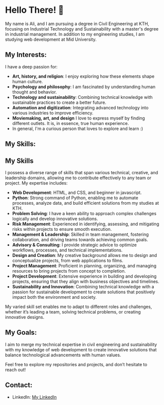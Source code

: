 # Hello There! 👋

My name is Ali, and I am pursuing a degree in Civil Engineering at KTH, focusing on Industrial Technology and Sustainability with a master's degree in industrial management. In addition to my engineering studies, I am studying web development at Mid University. 

## My Interests:
I have a deep passion for:
- **Art, history, and religion**: I enjoy exploring how these elements shape human culture.
- **Psychology and philosophy**: I am fascinated by understanding human thought and behavior.
- **Technology and sustainability**: Combining technical knowledge with sustainable practices to create a better future.
- **Automation and digitization**: Integrating advanced technology into various industries to improve efficiency.
- **Moviemaking, art, and design** I love to express myself by finding different outlets. It is, in essence, true human experience.
- In general, I'm a curious person that loves to explore and learn :)

## My Skills:
## My Skills

I possess a diverse range of skills that span various technical, creative, and leadership domains, allowing me to contribute effectively to any team or project. My expertise includes:

- **Web Development**: HTML, and CSS, and beginner in javascript.
- **Python**: Strong command of Python, enabling me to automate processes, analyze data, and build efficient solutions from my studies at KTH.
- **Problem Solving**: I have a keen ability to approach complex challenges logically and develop innovative solutions.
- **Risk Management**: Experienced in identifying, assessing, and mitigating risks within projects to ensure smooth execution.
- **Management & Leadership**: Skilled in team management, fostering collaboration, and driving teams towards achieving common goals.
- **Advisory & Consulting**: I provide strategic advice to optimize workflows, processes, and technical implementations.
- **Design and Creation**: My creative background allows me to design and conceptualize projects, from web applications to films.
- **Project Management**: Proficient in planning, organizing, and managing resources to bring projects from concept to completion.
- **Project Development**: Extensive experience in building and developing projects, ensuring that they align with business objectives and timelines.
- **Sustainability and Innovation**: Combining technical knowledge with a passion for sustainable development to create solutions that positively impact both the environment and society.

My varied skill set enables me to adapt to different roles and challenges, whether it’s leading a team, solving technical problems, or creating innovative designs.


## My Goals:
I aim to merge my technical expertise in civil engineering and sustainability with my knowledge of web development to create innovative solutions that balance technological advancements with human values.

Feel free to explore my repositories and projects, and don’t hesitate to reach out!

## Contact:
- LinkedIn: [My LinkedIn](https://www.linkedin.com/in/ali-mohammad-a0786061m/)
